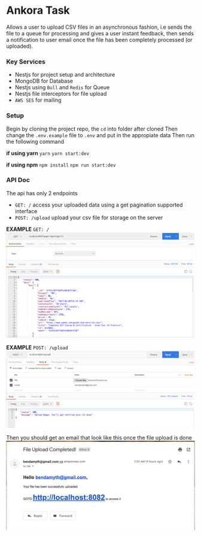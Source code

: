 # Ankora Task

Allows a user to upload CSV files in an asynchronous fashion, i.e sends the file to a queue for processing and gives a user instant feedback, then sends a notification to user email once the file has been completely processed (or uploaded).

### Key Services

- Nestjs for project setup and architecture
- MongoDB for Database
- Nestjs using `Bull` and `Redis` for Queue
- Nestjs file interceptors for file upload
- `AWS SES` for mailing

### Setup

Begin by cloning the project repo, the `cd` into folder after cloned
Then change the `.env.example` file to `.env` and put in the appropiate data
Then run the following command

**if using yarn**
`yarn`
`yarn start:dev`

**if using npm**
`npm install`
`npm run start:dev`

### API Doc

The api has only 2 endpoints

- `GET: /` access your uploaded data using a get pagination supported interface
- `POST: /upload` upload your csv file for storage on the server

**EXAMPLE** `GET: /`
![Example of GET Request](./assets/get-screenshot.png)

**EXAMPLE** `POST: /upload`
![Example of POST Request](./assets/post-screenshot.png)

Then you should get an email that look like this once the file upload is done
![Example of POST Request](./assets/email-screenshot.png)
